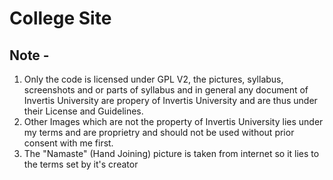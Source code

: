 # College Site
 
## Note - 
1) Only the code is licensed under GPL V2, the pictures, syllabus, screenshots and or parts of syllabus and in general any document of Invertis University are propery of Invertis University and are thus under their License and Guidelines.
2) Other Images which are not the property of Invertis University lies under my terms and are proprietry and should not be used without prior consent with me first.
3) The "Namaste" (Hand Joining) picture is taken from internet so it lies to the terms set by it's creator
 
